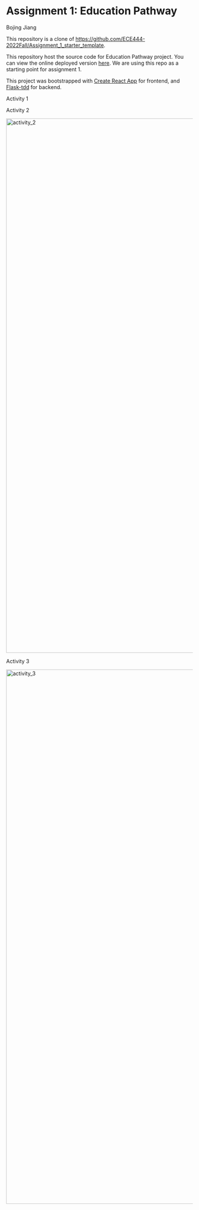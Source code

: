 # Assignment 1: Education Pathway

Bojing Jiang

This repository is a clone of https://github.com/ECE444-2022Fall/Assignment_1_starter_template.

This repository host the source code for Education Pathway project. You can view the online deployed version [here](https://assignment-1-starter-template.herokuapp.com/). We are using this repo as a starting point for assignment 1.


This project was bootstrapped with [Create React App](https://github.com/facebook/create-react-app) for frontend, and [Flask-tdd](https://github.com/mjhea0/flaskr-tdd) for backend.

Activity 1

Activity 2

<img width="1440" alt="activity_2" src="https://user-images.githubusercontent.com/40879743/193966705-8c83034a-1310-462e-8857-a4b1bb54f9b9.png">

Activity 3

<img width="1440" alt="activity_3" src="https://user-images.githubusercontent.com/40879743/194152361-fed516bb-12f6-4ce0-a003-e758ed61fd49.png">
